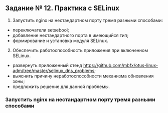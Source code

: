 ## Задание № 12. Практика с SELinux ##

1. Запустить nginx на нестандартном порту тремя разными способами:
- переключатели setsebool;
- добавление нестандартного порта в имеющийся тип;
- формирование и установка модуля SELinux.
2. Обеспечить работоспособность приложения при включенном SELinux.
- развернуть приложенный стенд https://github.com/mbfx/otus-linux-adm/tree/master/selinux_dns_problems;
- выяснить причину неработоспособности механизма обновления зоны;
- предложить решение для данной проблемы.

### Запустить nginx на нестандартном порту тремя разными способами ###
